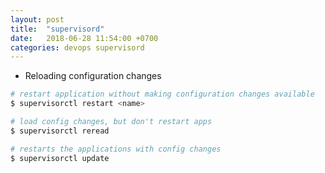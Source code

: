 ```yaml
---
layout: post
title:  "supervisord"
date:   2018-06-28 11:54:00 +0700
categories: devops supervisord
---
```


+ Reloading configuration changes

```sh
# restart application without making configuration changes available
$ supervisorctl restart <name>

# load config changes, but don't restart apps
$ supervisorctl reread

# restarts the applications with config changes
$ supervisorctl update
```
